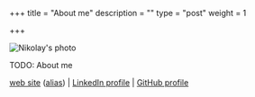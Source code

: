 +++
title = "About me"
description = ""
type = "post"
weight = 1

+++

![Nikolay's photo](/img/photo.png)

TODO: About me

[web site](http://www.nikolay.turpitko.com)
([alias](https://nikolay-turpitko.github.io)) |
[LinkedIn profile](http://www.linkedin.com/in/nikolayturpitko) |
[GitHub profile](https://github.com/nikolay-turpitko)
